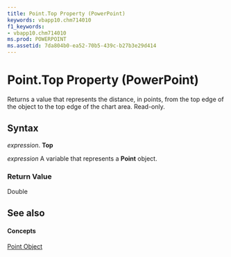 ```yaml
---
title: Point.Top Property (PowerPoint)
keywords: vbapp10.chm714010
f1_keywords:
- vbapp10.chm714010
ms.prod: POWERPOINT
ms.assetid: 7da804b0-ea52-70b5-439c-b27b3e29d414
---
```



# Point.Top Property (PowerPoint)

Returns a value that represents the distance, in points, from the top edge of the object to the top edge of the chart area. Read-only.


## Syntax

 _expression_. **Top**

 _expression_ A variable that represents a **Point** object.


### Return Value

Double


## See also


#### Concepts


[Point Object](point-object-powerpoint.md)

